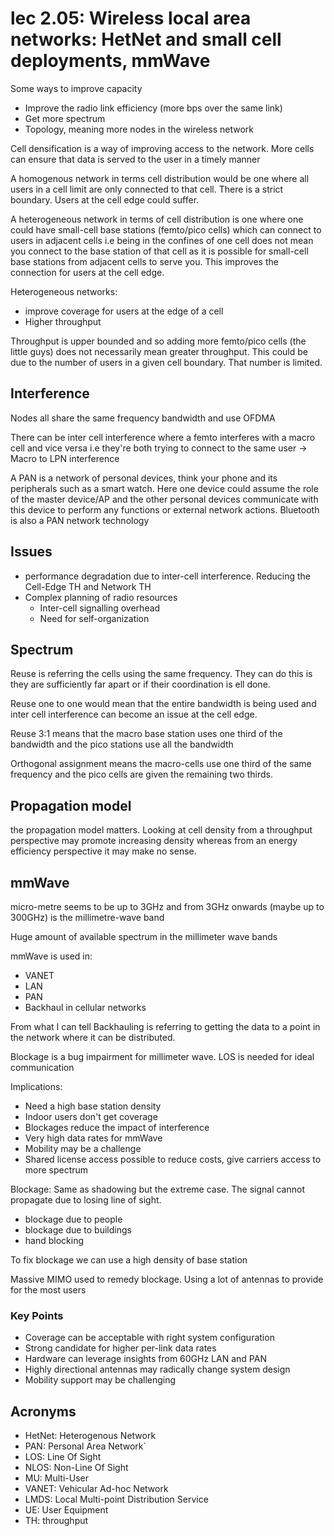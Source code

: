 # lec 2.05: Wireless local area networks: HetNet and small cell deployments, mmWave

Some ways to improve capacity

- Improve the radio link efficiency (more bps over the same link)
- Get more spectrum
- Topology, meaning more nodes in the wireless network

Cell densification is a way of improving access to the network. More cells can ensure that data is served to the user in a timely manner

A homogenous network in terms cell distribution would be one where all users in a cell limit are only connected to that cell. There is a strict boundary. Users at the cell edge could suffer.

A heterogeneous network in terms of cell distribution is one where one could have small-cell base stations (femto/pico cells) which can connect to users in adjacent cells i.e being in the confines of one cell does not mean you connect to the base station of that cell as it is possible for small-cell base stations from adjacent cells to serve you. This improves the connection for users at the cell edge.

Heterogeneous networks:

- improve coverage for users at the edge of a cell
- Higher throughput

Throughput is upper bounded and so adding more femto/pico cells (the little guys) does not necessarily mean greater throughput. This could be due to the number of users in a given cell boundary. That number is limited.

## Interference

Nodes all share the same frequency bandwidth and use OFDMA

There can be inter cell interference where a femto interferes with a macro cell and vice versa i.e they're both trying to connect to the same user -> Macro to LPN interference

A PAN is a network of personal devices, think your phone and its peripherals such as a smart watch. Here one device could assume the role of the master device/AP and the other personal devices communicate with this device to perform any functions or external network actions. Bluetooth is also a PAN network technology

## Issues

- performance degradation due to inter-cell interference. Reducing the Cell-Edge TH and Network TH
- Complex planning of radio resources
  - Inter-cell signalling overhead
  - Need for self-organization

## Spectrum

Reuse is referring the cells using the same frequency. They can do this is they are sufficiently far apart or if their coordination is ell done.

Reuse one to one would mean that the entire bandwidth is being used and inter cell interference can become an issue at the cell edge.

Reuse 3:1 means that the macro base station uses one third of the bandwidth and the pico stations use all the bandwidth

Orthogonal assignment means the macro-cells use one third of the same frequency and the pico cells are given the remaining two thirds.

## Propagation model

the propagation model matters. Looking at cell density from a throughput perspective may promote increasing density whereas from an energy efficiency perspective it may make no sense.

## mmWave

micro-metre seems to be up to 3GHz and from 3GHz onwards (maybe up to 300GHz) is the millimetre-wave band

Huge amount of available spectrum in the millimeter wave bands

mmWave is used in:

- VANET
- LAN
- PAN
- Backhaul in cellular networks

From what I can tell Backhauling is referring to getting the data to a point in the network where it can be distributed.

Blockage is a bug impairment for millimeter wave. LOS is needed for ideal communication

Implications:

- Need a high base station density
- Indoor users don't get coverage
- Blockages reduce the impact of interference
- Very high data rates for mmWave
- Mobility may be a challenge
- Shared license access possible to reduce costs, give carriers access to more spectrum

Blockage: Same as shadowing but the extreme case. The signal cannot propagate due to losing line of sight.

- blockage due to people
- blockage due to buildings
- hand blocking

To fix blockage we can use a high density of base station

Massive MIMO used to remedy blockage. Using a lot of antennas to provide for the most users

### Key Points

- Coverage can be acceptable with right system configuration
- Strong candidate for higher per-link data rates
- Hardware can leverage insights from 60GHz LAN and PAN
- Highly directional antennas may radically change system design
- Mobility support may be challenging

## Acronyms

- HetNet: Heterogenous Network
- PAN: Personal Area Network`
- LOS: Line Of Sight
- NLOS: Non-Line Of Sight
- MU: Multi-User
- VANET: Vehicular Ad-hoc Network
- LMDS: Local Multi-point Distribution Service
- UE: User Equipment
- TH: throughput